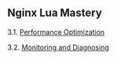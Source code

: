 ## Nginx Lua Mastery

3.1. [Performance Optimization](03.1.md)

3.2. [Monitoring and Diagnosing](03.2.md)
